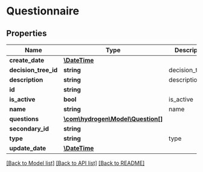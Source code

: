 # Questionnaire

## Properties
Name | Type | Description | Notes
------------ | ------------- | ------------- | -------------
**create_date** | [**\DateTime**](\DateTime.md) |  | [optional] 
**decision_tree_id** | **string** | decision_tree_id | [optional] 
**description** | **string** | description | [optional] 
**id** | **string** |  | [optional] 
**is_active** | **bool** | is_active | [optional] 
**name** | **string** | name | 
**questions** | [**\com\hydrogen\Model\Question[]**](Question.md) |  | [optional] 
**secondary_id** | **string** |  | [optional] 
**type** | **string** | type | [optional] 
**update_date** | [**\DateTime**](\DateTime.md) |  | [optional] 

[[Back to Model list]](../README.md#documentation-for-models) [[Back to API list]](../README.md#documentation-for-api-endpoints) [[Back to README]](../README.md)


